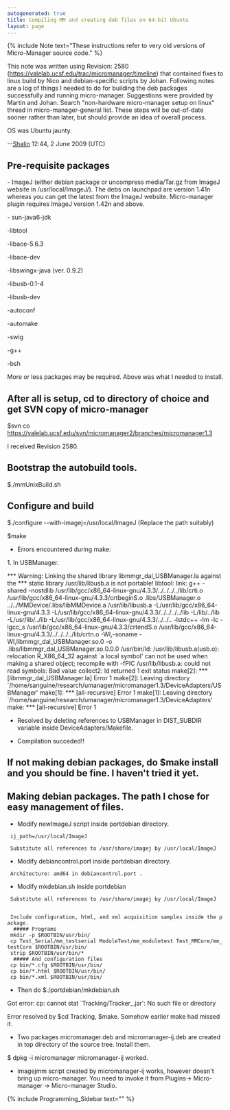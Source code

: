 ```yaml
---
autogenerated: true
title: Compiling MM and creating deb files on 64-bit Ubuntu
layout: page
---
```


{% include Note text="These instructions refer to very old versions of Micro-Manager source code." %}

This note was written using Revision: 2580
(https://valelab.ucsf.edu/trac/micromanager/timeline) that contained
fixes to linux build by Nico and debian-specific scripts by Johan.
Following notes are a log of things I needed to do for building the deb
packages successfully and running micro-manager. Suggestions were
provided by Martin and Johan. Search "non-hardware micro-manager setup
on linux" thread in micro-manager-general list. These steps will be
out-of-date sooner rather than later, but should provide an idea of
overall process.

OS was Ubuntu jaunty.

\--[Shalin](User:Sanguine "wikilink") 12:44, 2 June 2009 (UTC)

## Pre-requisite packages

\- ImageJ (either debian package or uncompress media/Tar.gz from ImageJ
website in /usr/local/ImageJ/). The debs on launchpad are version 1.41n
whereas you can get the latest from the ImageJ website. Micro-manager
plugin requires ImageJ version 1.42n and above.

\- sun-java6-jdk

\-libtool

\-libace-5.6.3

\-libace-dev

\-libswingx-java (ver. 0.9.2)

\-libusb-0.1-4

\-libusb-dev

\-autoconf

\-automake

\-swig

\-g++

\-bsh

More or less packages may be required. Above was what I needed to
install.

## After all is setup, cd to directory of choice and get SVN copy of micro-manager

$svn co
<https://valelab.ucsf.edu/svn/micromanager2/branches/micromanager1.3>

I received Revision 2580.

## Bootstrap the autobuild tools.

$./mmUnixBuild.sh

## Configure and build

$./configure --with-imagej=/usr/local/ImageJ (Replace the path suitably)

$make

  - Errors encountered during make:

1\. In USBManager.

\*\*\* Warning: Linking the shared library libmmgr\_dal\_USBManager.la
against the \*\*\* static library /usr/lib/libusb.a is not portable\!
libtool: link: g++ -shared -nostdlib
/usr/lib/gcc/x86\_64-linux-gnu/4.3.3/../../../../lib/crti.o
/usr/lib/gcc/x86\_64-linux-gnu/4.3.3/crtbeginS.o .libs/USBManager.o
../../MMDevice/.libs/libMMDevice.a /usr/lib/libusb.a
-L/usr/lib/gcc/x86\_64-linux-gnu/4.3.3
-L/usr/lib/gcc/x86\_64-linux-gnu/4.3.3/../../../../lib -L/lib/../lib
-L/usr/lib/../lib -L/usr/lib/gcc/x86\_64-linux-gnu/4.3.3/../../..
-lstdc++ -lm -lc -lgcc\_s /usr/lib/gcc/x86\_64-linux-gnu/4.3.3/crtendS.o
/usr/lib/gcc/x86\_64-linux-gnu/4.3.3/../../../../lib/crtn.o -Wl,-soname
-Wl,libmmgr\_dal\_USBManager.so.0 -o
.libs/libmmgr\_dal\_USBManager.so.0.0.0 /usr/bin/ld:
/usr/lib/libusb.a(usb.o): relocation R\_X86\_64\_32 against \`a local
symbol' can not be used when making a shared object; recompile with
-fPIC /usr/lib/libusb.a: could not read symbols: Bad value collect2: ld
returned 1 exit status make\[2\]: \*\*\* \[libmmgr\_dal\_USBManager.la\]
Error 1 make\[2\]: Leaving directory
\`/home/sanguine/research/umanager/micromanager1.3/DeviceAdapters/USBManager'
make\[1\]: \*\*\* \[all-recursive\] Error 1 make\[1\]: Leaving directory
\`/home/sanguine/research/umanager/micromanager1.3/DeviceAdapters' make:
\*\*\* \[all-recursive\] Error 1

  - Resolved by deleting references to USBManager in DIST\_SUBDIR
    variable inside DeviceAdapters/Makefile.

<!-- end list -->

  - Compilation succeded\!\!

## If not making debian packages, do $make install and you should be fine. I haven't tried it yet.

## Making debian packages. The path I chose for easy management of files.

  - Modify newImageJ script inside portdebian directory.

` ij_path=/usr/local/ImageJ `

` Substitute all references to /usr/share/imagej by /usr/local/ImageJ `

  - Modify debiancontrol.port inside portdebian directory.

` Architecture: amd64 in debiancontrol.port .`

  - Modify mkdebian.sh inside portdebian

` Substitute all references to /usr/share/imagej by /usr/local/ImageJ   `

` Include configuration, html, and xml acquisition samples inside the package.`  
`  ##### Programs `  
` mkdir -p $ROOTBIN/usr/bin/`  
` cp Test_Serial/mm_testserial ModuleTest/mm_moduletest Test_MMCore/mm_testCore $ROOTBIN/usr/bin/`  
` strip $ROOTBIN/usr/bin/*`  
`  ##### And configuration files `  
` cp bin/*.cfg $ROOTBIN/usr/bin/`  
` cp bin/*.html $ROOTBIN/usr/bin/`  
` cp bin/*.xml $ROOTBIN/usr/bin/`

  - Then do $./portdebian/mkdebian.sh

Got error: cp: cannot stat \`Tracking/Tracker\_.jar': No such file or
directory

Error resolved by $cd Tracking, $make. Somehow earlier make had missed
it.

  - Two packages micromanager.deb and micromanager-ij.deb are created in
    top directory of the source tree. Install them.

$ dpkg -i micromanager micromanager-ij worked.

  - imagejmm script created by micromanager-ij works, however doesn't
    bring up micro-manager. You need to invoke it from Plugins-\>
    Micro-manager -\> Micro-manager Studio.

{% include Programming_Sidebar text="" %}
